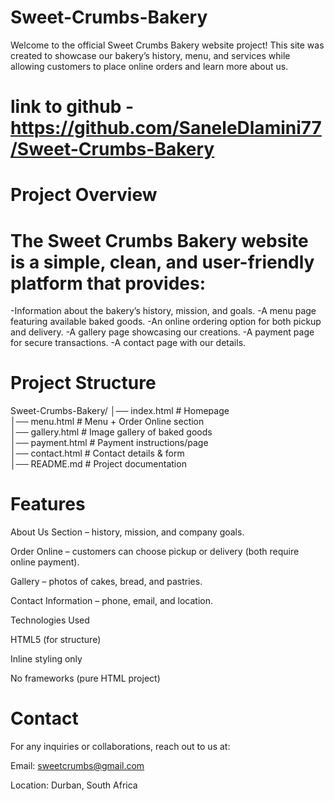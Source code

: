 # Sweet-Crumbs-Bakery
Welcome to the official Sweet Crumbs Bakery website project! This site was created to showcase our bakery’s history, menu, and services while allowing customers to place online orders and learn more about us.

# link to github - https://github.com/SaneleDlamini77/Sweet-Crumbs-Bakery 

# Project Overview
# The Sweet Crumbs Bakery website is a simple, clean, and user-friendly platform that provides:
-Information about the bakery’s history, mission, and goals.
-A menu page featuring available baked goods.
-An online ordering option for both pickup and delivery.
-A gallery page showcasing our creations.
-A payment page for secure transactions.
-A contact page with our details.

# Project Structure
Sweet-Crumbs-Bakery/
│── index.html        # Homepage  
│── menu.html         # Menu + Order Online section  
│── gallery.html      # Image gallery of baked goods  
│── payment.html      # Payment instructions/page  
│── contact.html      # Contact details & form  
│── README.md         # Project documentation  

# Features

About Us Section – history, mission, and company goals.

Order Online – customers can choose pickup or delivery (both require online payment).

Gallery – photos of cakes, bread, and pastries.

Contact Information – phone, email, and location.

Technologies Used

HTML5 (for structure)

Inline styling only

No frameworks (pure HTML project)

# Contact

For any inquiries or collaborations, reach out to us at:

Email: sweetcrumbs@gmail.com

Location: Durban, South Africa

